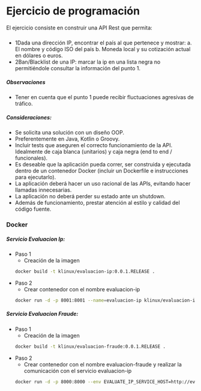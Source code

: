 # Ejercicio de programación
El ejercicio consiste en construir una API Rest que permita: 
##### 
- 1Dada una dirección IP, encontrar el país al que pertenece y mostrar: a. El nombre y código ISO del país b. Moneda local y su cotización actual en dólares o euros. 
- 2Ban/Blacklist de una IP: marcar la ip en una lista negra no permitiéndole consultar la información del punto 1.  

##### Observaciones
- Tener en cuenta que el punto 1 puede recibir fluctuaciones agresivas de tráfico.

##### Consideraciones:
- Se solicita una solución con un diseño OOP.
- Preferentemente en Java, Kotlin o Groovy.
- Incluir tests que aseguren el correcto funcionamiento de la API. Idealmente de caja blanca (unitarios) y caja negra (end to end / funcionales).
- Es deseable que la aplicación pueda correr, ser construida y ejecutada dentro de un contenedor Docker (incluir un Dockerfile e instrucciones para ejecutarlo).
- La aplicación deberá hacer un uso racional de las APIs, evitando hacer llamadas innecesarias.
- La aplicación no deberá perder su estado ante un shutdown.
- Además de funcionamiento, prestar atención al estilo y calidad del código fuente.

### Docker
##### Servicio Evaluacion Ip:
* Paso 1
    - Creación de la imagen
    ```sh
    docker build -t klinux/evaluacion-ip:0.0.1.RELEASE . 
    ```
* Paso 2 
    - Crear contenedor con el nombre evaluacion-ip
    ```sh
    docker run -d -p 8001:8001 --name=evaluacion-ip klinux/evaluacion-ip:0.0.1.RELEASE
    ```
##### Servicio Evaluacion Fraude:
* Paso 1
    - Creación de la imagen
    ```sh
    docker build -t klinux/evaluacion-fraude:0.0.1.RELEASE . 
    ```
* Paso 2 
    - Crear contenedor con el nombre evaluacion-fraude y realizar la comunicación con el servicio evaluacion-ip
    ```sh
    docker run -d -p 8000:8000 --env EVALUATE_IP_SERVICE_HOST=http://evaluacion-ip --name=evaluacion-fraude --link evaluacion-ip klinux/evaluacion-fraude:0.0.1.RELEASE
    ```
